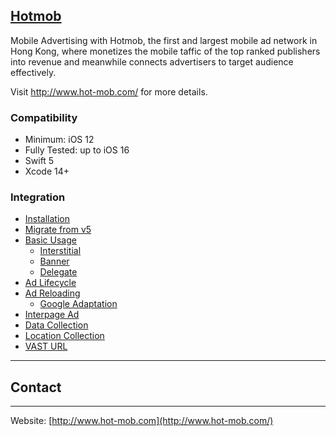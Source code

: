 ## [Hotmob](http://www.hot-mob.com/)
Mobile Advertising with Hotmob, the first and largest mobile ad network in Hong Kong, where monetizes the mobile taffic of the top ranked publishers into revenue and meanwhile connects advertisers to target audience effectively.

Visit http://www.hot-mob.com/ for more details.

### Compatibility
* Minimum: iOS 12
* Fully Tested: up to iOS 16
* Swift 5
* Xcode 14+

### Integration
* [Installation](https://github.com/hotmobmobile/hotmob-ios-sdk-demo/wiki/Installation-v6)
* [Migrate from v5](https://github.com/hotmobmobile/hotmob-ios-sdk-demo/wiki/Migrate-from-v5-to-v6)
* [Basic Usage](https://github.com/hotmobmobile/hotmob-ios-sdk-demo/wiki/Basic-Usage-v5)
  * [Interstitial](https://github.com/hotmobmobile/hotmob-ios-sdk-demo/wiki/Basic-Usage-v5#interstitial)
  * [Banner](https://github.com/hotmobmobile/hotmob-ios-sdk-demo/wiki/Basic-Usage-v5#banner)
  * [Delegate](https://github.com/hotmobmobile/hotmob-ios-sdk-demo/wiki/Basic-Usage-v5#hotmobcontroller-delegate-protocol)
* [Ad Lifecycle](https://github.com/hotmobmobile/hotmob-ios-sdk-demo/wiki/Ad-Lifecycle-v5)
* [Ad Reloading](https://github.com/hotmobmobile/hotmob-ios-sdk-demo/wiki/Ad-Reloading-v5)
  * [Google Adaptation](https://github.com/hotmobmobile/hotmob-ios-sdk-demo/wiki/Ad-Reloading-v5#google-adaptation)
* [Interpage Ad](https://github.com/hotmobmobile/hotmob-ios-sdk-demo/wiki/Interpage-Ad)
* [Data Collection](https://github.com/hotmobmobile/hotmob-ios-sdk-demo/wiki/Data-Collection-v5)
* [Location Collection](https://github.com/hotmobmobile/hotmob-ios-sdk-demo/wiki/Location-Collection-v5)
* [VAST URL](https://github.com/hotmobmobile/hotmob-ios-sdk-demo/wiki/VAST-URL)

---
## Contact
---
Website: [http://www.hot-mob.com](http://www.hot-mob.com/)
